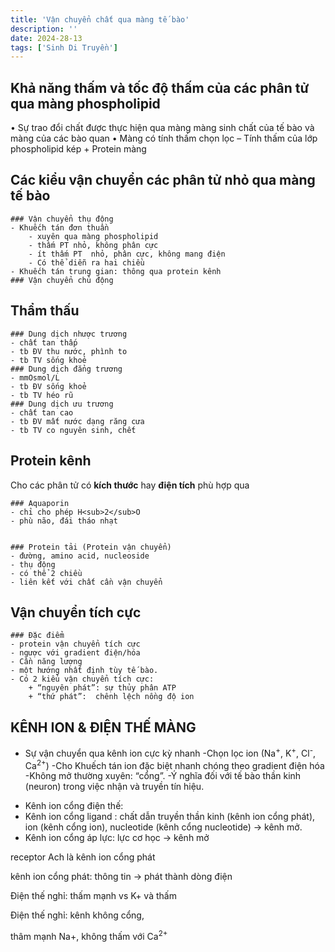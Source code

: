 ```yaml
---
title: 'Vận chuyển chất qua màng tế bào'
description: ''
date: 2024-28-13
tags: ['Sinh Di Truyền']
---
```


## Khả năng thấm và tốc độ thấm của các phân tử qua màng phospholipid

• Sự trao đổi chất được thực hiện qua màng màng sinh chất của tế bào và màng của các bào quan
• Màng có tính thấm chọn lọc – Tính thấm của lớp phospholipid kép + Protein màng



## Các kiểu vận chuyển các phân tử nhỏ qua màng tế bào

```markmap
### Vận chuyển thụ động
- Khuếch tán đơn thuần
    - xuyên qua màng phospholipid
    - thấm PT nhỏ, không phân cực
    - ít thấm PT  nhỏ, phân cực, không mang điện
    - Có thể diễn ra hai chiều
- Khuếch tán trung gian: thông qua protein kênh
### Vận chuyển chủ động
```

## Thẩm thấu

```markmap
### Dung dịch nhược trương
- chất tan thấp
- tb ĐV thu nước, phình to
- tb TV sống khoẻ
### Dung dịch đẳng trương
- mmOsmol/L
- tb ĐV sống khoẻ
- tb TV héo rũ
### Dung dịch ưu trương
- chất tan cao
- tb ĐV mất nước dạng răng cưa
- tb TV co nguyên sinh, chết
```



## Protein kênh

Cho các phân tử có **kích thước** hay **điện tích** phù hợp qua

```markmap
### Aquaporin
- chỉ cho phép H<sub>2</sub>O
- phù não, đái tháo nhạt


### Protein tải (Protein vận chuyển)
- đường, amino acid, nucleoside
- thụ động
- có thể 2 chiều
- liên kết với chất cần vận chuyển
```

## Vận chuyển tích cực



```markmap
### Đặc điểm
- protein vận chuyển tích cực
- ngược với gradient điện/hóa 
- Cần năng lượng
- một hướng nhất định tùy tế bào.
- Có 2 kiểu vận chuyển tích cực:
    + “nguyên phát”: sự thủy phân ATP
    + “thứ phát”:  chênh lệch nồng độ ion
```



## KÊNH ION & ĐIỆN THẾ MÀNG

- Sự vận chuyển qua kênh ion cực kỳ nhanh
  -Chọn lọc ion (Na<sup>+</sup>, K<sup>+</sup>, Cl<sup>-</sup>, Ca<sup>2+</sup>)
  -Cho Khuếch tán ion đặc biệt nhanh chóng theo gradient điện hóa
  -Không mở thường xuyên: “cổng”.
  -Ý nghĩa đối với tế bào thần kinh (neuron) trong việc nhận và truyền
  tín hiệu.
+ Kênh ion cổng điện thế:
+ Kênh ion cổng ligand : chất dẫn
  truyền thần kinh (kênh ion cổng phát),
  ion (kênh cổng ion), nucleotide (kênh
  cổng nucleotide) → kênh mở.
+ Kênh ion cổng áp lực: lực cơ học →
  kênh mở



receptor Ach là kênh ion cổng phát

kênh ion cổng phát: thông tin -> phát thành dòng điện

Điện thế nghỉ: thấm mạnh vs K+ và thấm

Điện thế nghỉ: kênh không cổng,

thâm mạnh Na+, không thấm với Ca<sup>2+</sup>
